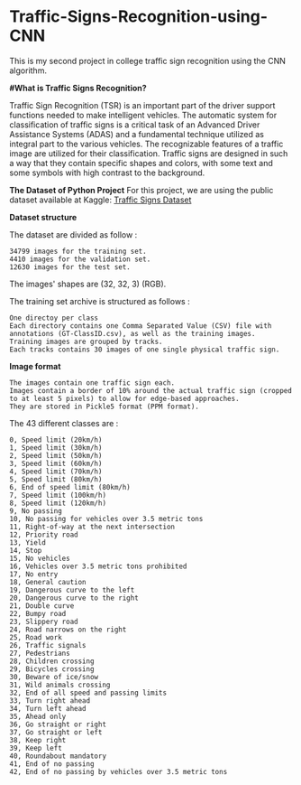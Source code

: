 # Traffic-Signs-Recognition-using-CNN

This is my second project in college traffic sign recognition using the CNN algorithm.

**#What is Traffic Signs Recognition?**

Traffic Sign Recognition (TSR) is an important part of the driver support functions needed to make intelligent vehicles. The automatic system for classification of traffic signs is a critical task of an Advanced Driver Assistance Systems (ADAS) and a fundamental technique utilized as integral part to the various vehicles. The recognizable features of a traffic image are utilized for their classification. Traffic signs are designed in such a way that they contain specific shapes and colors, with some text and some symbols with high contrast to the background.

**The Dataset of Python Project**
For this project, we are using the public dataset available at Kaggle: [Traffic Signs Dataset](https://www.kaggle.com/datasets/meowmeowmeowmeowmeow/gtsrb-german-traffic-sign/code)

**Dataset structure**

The dataset are divided as follow :

    34799 images for the training set.
    4410 images for the validation set.
    12630 images for the test set.

The images' shapes are (32, 32, 3) (RGB).

The training set archive is structured as follows :

    One directoy per class
    Each directory contains one Comma Separated Value (CSV) file with annotations (GT-ClassID.csv), as well as the training images.
    Training images are grouped by tracks.
    Each tracks contains 30 images of one single physical traffic sign.


**Image format**


    The images contain one traffic sign each.
    Images contain a border of 10% around the actual traffic sign (cropped to at least 5 pixels) to allow for edge-based approaches.
    They are stored in Pickle5 format (PPM format).

The 43 different classes are :

    0, Speed limit (20km/h)
    1, Speed limit (30km/h)
    2, Speed limit (50km/h)
    3, Speed limit (60km/h)
    4, Speed limit (70km/h)
    5, Speed limit (80km/h)
    6, End of speed limit (80km/h)
    7, Speed limit (100km/h)
    8, Speed limit (120km/h)
    9, No passing
    10, No passing for vehicles over 3.5 metric tons
    11, Right-of-way at the next intersection
    12, Priority road
    13, Yield
    14, Stop
    15, No vehicles
    16, Vehicles over 3.5 metric tons prohibited
    17, No entry
    18, General caution
    19, Dangerous curve to the left
    20, Dangerous curve to the right
    21, Double curve
    22, Bumpy road
    23, Slippery road
    24, Road narrows on the right
    25, Road work
    26, Traffic signals
    27, Pedestrians
    28, Children crossing
    29, Bicycles crossing
    30, Beware of ice/snow
    31, Wild animals crossing
    32, End of all speed and passing limits
    33, Turn right ahead
    34, Turn left ahead
    35, Ahead only
    36, Go straight or right
    37, Go straight or left
    38, Keep right
    39, Keep left
    40, Roundabout mandatory
    41, End of no passing
    42, End of no passing by vehicles over 3.5 metric tons
